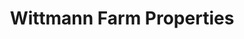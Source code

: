 ---
title: "Wittmann Farm Properties"
url: /wittmann/wittmann-farm-properties/
shop: Landwirtschaftlich
---